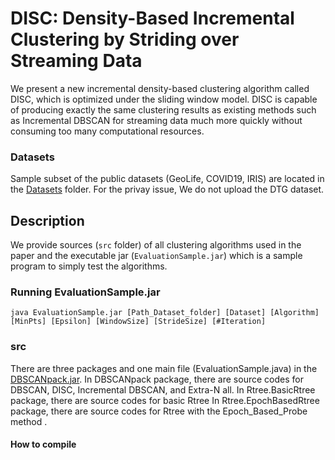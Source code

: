 # DISC: Density-Based Incremental Clustering by Striding over Streaming Data
We present a new incremental density-based clustering algorithm called DISC, which is optimized under the sliding window model.
DISC is capable of producing exactly the same clustering results as existing methods such as Incremental DBSCAN for streaming
data much more quickly without consuming too many computational resources.

### Datasets 
Sample subset of the public datasets (GeoLife, COVID19, IRIS) are located in the [Datasets](https://github.com/anonymous-star/DISC-sigmod2021/blob/master/Datasets)
 folder. 
For the privay issue, We do not upload the DTG dataset. 

## Description
We provide sources (`src` folder) of all clustering algorithms used in the paper and the executable jar (`EvaluationSample.jar`) which is a sample program to simply test the algorithms. 

### Running EvaluationSample.jar

```
java EvaluationSample.jar [Path_Dataset_folder] [Dataset] [Algorithm] [MinPts] [Epsilon] [WindowSize] [StrideSize] [#Iteration]
```
### src
There are three packages and one main file (EvaluationSample.java) in the [DBSCANpack.jar](https://github.com/anonymous-star/DISC-sigmod2021/blob/master/DBSCANpack.jar).
In DBSCANpack package, there are source codes for DBSCAN, DISC, Incremental DBSCAN, and Extra-N all. 
In Rtree.BasicRtree package, there are source codes for basic Rtree
In Rtree.EpochBasedRtree package, there are source codes for  Rtree with the Epoch_Based_Probe method .


#### How to compile

















